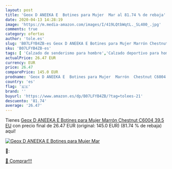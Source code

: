 ```yaml
---
layout: post
title: 'Geox D ANEEKA E  Botines para Mujer  Mar al 81.74 % de rebaja'
date: 2020-04-13 14:28:19
image: 'https://m.media-amazon.com/images/I/419LQtbWqtL._SL400_.jpg'
comments: true
category: ofertas
author: 'tole.es'
slug: 'B07LFYB4ZB-es Geox D ANEEKA E Botines para Mujer Marrón Chestnut C6004...'
sku: 'B07LFYB4ZB-es'
tags: [ 'Calzado de senderismo para hombre','Calzado deportivo para hombre','Chanclas y sandalias de piscina para hombre','Zapatillas de senderismo para hombre','Zapatillas y calzado deportivo para hombre','Zapatos','Zapatos para hombre','Zapatos y complementos','botines', ]
actualPrice: 26.47 EUR
currency: EUR
price: 26.47
comparePrice: 145.0 EUR
prodname: 'Geox D ANEEKA E  Botines para Mujer  Marrón  Chestnut C6004   39.5 EU'
country: 'es'
flag: '🇪🇸'
brand: ''
buyurl: 'https://www.amazon.es/dp/B07LFYB4ZB/?tag=tolees-21'
descuento: '81.74'
average: '26.47'
---
```


Tienes [Geox D ANEEKA E  Botines para Mujer  Marrón  Chestnut C6004   39.5 EU](https://www.amazon.es/dp/B07LFYB4ZB/?tag=tolees-21) con precio final de  26.47 EUR (original: 145.0 EUR) (81.74 %  de rebaja) aqui!

[![Geox D ANEEKA E  Botines para Mujer  Mar](https://m.media-amazon.com/images/I/419LQtbWqtL._SL400_.jpg)](https://www.amazon.es/dp/B07LFYB4ZB/?tag=tolees-21)

🔎:


[🛒 Comprar!!!](https://www.amazon.es/dp/B07LFYB4ZB/?tag=tolees-21)
